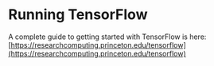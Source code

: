 # Running TensorFlow

A complete guide to getting started with TensorFlow is here:  
[https://researchcomputing.princeton.edu/tensorflow](https://researchcomputing.princeton.edu/tensorflow)
